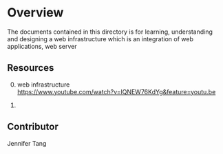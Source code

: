# Overview #
The documents contained in this directory is for learning, understanding and designing a web infrastructure which is an integration of web applications, web server




## Resources ##
0. web infrastructure  
https://www.youtube.com/watch?v=lQNEW76KdYg&feature=youtu.be  

1. 

## Contributor ##
Jennifer Tang  
